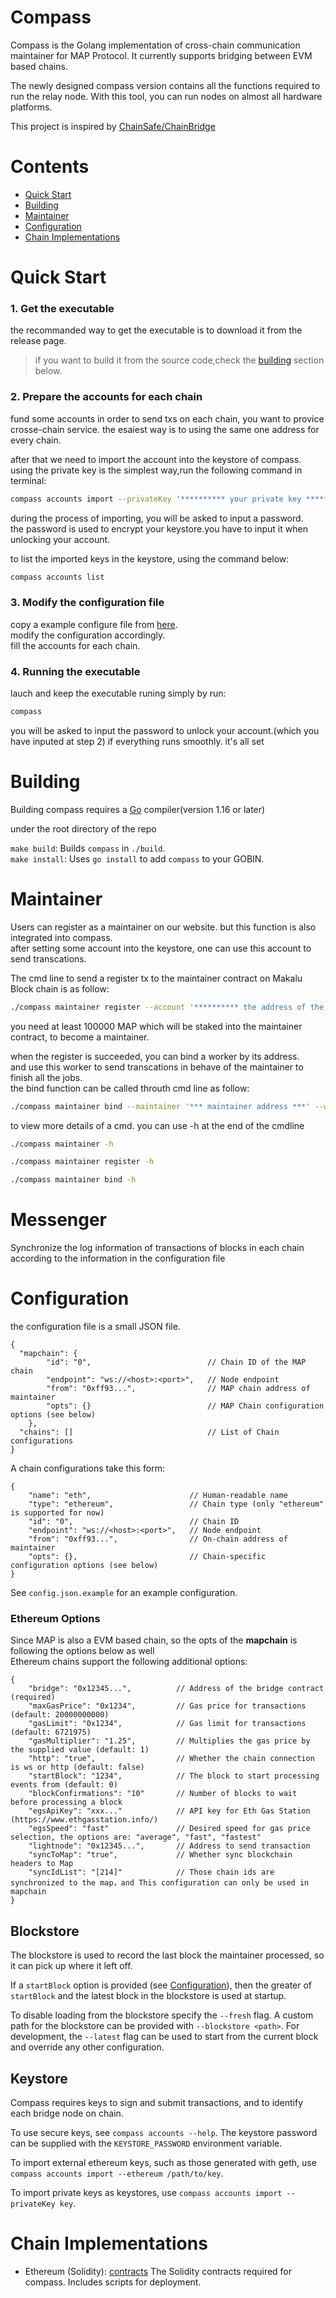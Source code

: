 # Compass

Compass is the Golang implementation of cross-chain communication maintainer for MAP Protocol. It currently supports bridging between EVM based chains.

The newly designed compass version contains all the functions required to run the relay node. With this tool, you can run nodes on almost all hardware platforms.

This project is inspired by [ChainSafe/ChainBridge](https://github.com/ChainSafe/ChainBridge)

# Contents

- [Quick Start](#quick-start)
- [Building](#building)
- [Maintainer](#maintainer)
- [Configuration](#configuration)
- [Chain Implementations](#chain-implementations)

# Quick Start  

### 1. Get the executable  
the recommanded way to get the executable is to download it from the release page.  

>if you want to build it from the source code,check the [building](#building) section below.  

### 2. Prepare the accounts for each chain  
fund some accounts in order to send txs on each chain, you want to provice crosse-chain service.
the esaiest way is to using the same one address for every chain.  

after that we need to import the account into the keystore of compass.  
using the private key is the simplest way,run the following command in terminal:  

```zsh
compass accounts import --privateKey '********** your private key **********'
```

during the process of importing, you will be asked to input a password.  
the password is used to encrypt your keystore.you have to input it when unlocking your account.  

to list the imported keys in the keystore, using the command below:  
```zsh
compass accounts list
```

### 3. Modify the configuration file  
copy a example configure file from [here](https://gist.githubusercontent.com/redace85/ccf39dae6d2a5b459765b3493d61472d/raw/c06f901aae5ad53a77c614b4233db5a801cc1f68/config.json).  
modify the configuration accordingly.  
fill the accounts for each chain.  

### 4. Running the executable  
lauch and keep the executable runing simply by run:
```zsh
compass
```
you will be asked to input the password to unlock your account.(which you have inputed at step 2)
if everything runs smoothly. it's all set

# Building

Building compass requires a [Go](https://github.com/golang/go) compiler(version 1.16 or later)

under the root directory of the repo  

`make build`: Builds `compass` in `./build`.  
`make install`: Uses `go install` to add `compass` to your GOBIN.  

# Maintainer

Users can register as a maintainer on our website. but this function is also integrated into compass.  
after setting some account into the keystore, one can use this account to send transcations.  

The cmd line to send a register tx to the maintainer contract on Makalu Block chain is as follow:

```zsh
./compass maintainer register --account '********** the address of the acount in keystore **********'
```

you need at least 100000 MAP which will be staked into the maintainer contract, to become a maintainer.

when the register is succeeded, you can bind a worker by its address.  
and use this worker to send transcations in behave of the maintainer to finish all the jobs.  
the bind function can be called throuth cmd line as follow:

```zsh
./compass maintainer bind --maintainer '*** maintainer address ***' --worker '*** worker address ***' 
```

to view more details of a cmd. you can use -h at the end of the cmdline  

```zsh
./compass maintainer -h
```

```zsh
./compass maintainer register -h
```

```zsh
./compass maintainer bind -h
```

# Messenger

Synchronize the log information of transactions of blocks in each chain according to the information in the configuration file

# Configuration

the configuration file is a small JSON file.  

```
{
  "mapchain": {
        "id": "0",                          // Chain ID of the MAP chain
        "endpoint": "ws://<host>:<port>",   // Node endpoint
        "from": "0xff93...",                // MAP chain address of maintainer
        "opts": {}                          // MAP Chain configuration options (see below)
    },
  "chains": []                              // List of Chain configurations
}

```

A chain configurations take this form:  

```
{
    "name": "eth",                      // Human-readable name
    "type": "ethereum",                 // Chain type (only "ethereum" is supported for now)
    "id": "0",                          // Chain ID
    "endpoint": "ws://<host>:<port>",   // Node endpoint
    "from": "0xff93...",                // On-chain address of maintainer
    "opts": {},                         // Chain-specific configuration options (see below)
}
```

See `config.json.example` for an example configuration.  

### Ethereum Options

Since MAP is also a EVM based chain, so the opts of the **mapchain** is following the options below as well  
Ethereum chains support the following additional options:

```
{
    "bridge": "0x12345...",          // Address of the bridge contract (required)
    "maxGasPrice": "0x1234",         // Gas price for transactions (default: 20000000000)
    "gasLimit": "0x1234",            // Gas limit for transactions (default: 6721975)
    "gasMultiplier": "1.25",         // Multiplies the gas price by the supplied value (default: 1)
    "http": "true",                  // Whether the chain connection is ws or http (default: false)
    "startBlock": "1234",            // The block to start processing events from (default: 0)
    "blockConfirmations": "10"       // Number of blocks to wait before processing a block
    "egsApiKey": "xxx..."            // API key for Eth Gas Station (https://www.ethgasstation.info/)
    "egsSpeed": "fast"               // Desired speed for gas price selection, the options are: "average", "fast", "fastest"
    "lightnode": "0x12345...",       // Address to send transaction
    "syncToMap": "true",             // Whether sync blockchain headers to Map
    "syncIdList": "[214]"            // Those chain ids are synchronized to the map，and This configuration can only be used in mapchain
}
```
## Blockstore

The blockstore is used to record the last block the maintainer processed, so it can pick up where it left off. 

If a `startBlock` option is provided (see [Configuration](#configuration)), then the greater of `startBlock` and the latest block in the blockstore is used at startup.

To disable loading from the blockstore specify the `--fresh` flag. A custom path for the blockstore can be provided with `--blockstore <path>`. For development, the `--latest` flag can be used to start from the current block and override any other configuration.

## Keystore

Compass requires keys to sign and submit transactions, and to identify each bridge node on chain.

To use secure keys, see `compass accounts --help`. The keystore password can be supplied with the `KEYSTORE_PASSWORD` environment variable.

To import external ethereum keys, such as those generated with geth, use `compass accounts import --ethereum /path/to/key`.

To import private keys as keystores, use `compass accounts import --privateKey key`.

# Chain Implementations

- Ethereum (Solidity): [contracts](https://github.com/mapprotocol/contracts)
The Solidity contracts required for compass. Includes scripts for deployment.
